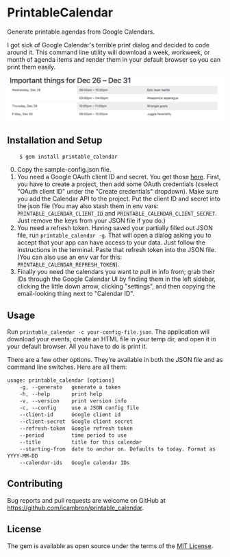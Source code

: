 # PrintableCalendar

Generate printable agendas from Google Calendars.

I got sick of Google Calendar's terrible print dialog and decided to code around it. This command line utility will download a week, workweek, or month of agenda items and render them in your default browser so you can print them easily.

![Screenshot](docs/screenshot.png)

## Installation and Setup

```
    $ gem install printable_calendar
```

 0. Copy the sample-config.json file.
 1. You need a Google OAuth client ID and secret. You get those [here](https://console.developers.google.com/). First, you have to create a project, then add some OAuth credentials (cselect "OAuth client ID" under the "Create credentials" dropdown). Make sure you add the Calendar API to the project. Put the client ID and secret into the json file (You may also stash them in env vars: `PRINTABLE_CALENDAR_CLIENT_ID` and `PRINTABLE_CALENDAR_CLIENT_SECRET`. Just remove the keys from your JSON file if you do.)
 2. You need a refresh token. Having saved your partially filled out JSON file, run `printable_calendar -g`. That will open a dialog asking you to accept that your app can have access to your data. Just follow the instructions in the terminal. Paste that refresh token into the JSON file. (You can also use an env var for this: `PRINTABLE_CALENDAR_REFRESH_TOKEN`).
 3. Finally you need the calendars you want to pull in info from; grab their IDs through the Google Calendar UI by finding them in the left sidebar, clicking the little down arrow, clicking "settings", and then copying the email-looking thing next to "Calendar ID".
 
## Usage

Run `printable_calendar -c your-config-file.json`. The application will download your events, create an HTML file in your temp dir, and open it in your default browser. All you have to do is print it.

There are a few other options. They're available in both the JSON file and as command line switches. Here are all them:

```
usage: printable_calendar [options]
    -g, --generate   generate a token
    -h, --help       print help
    -v, --version    print version info
    -c, --config     use a JSON config file
    --client-id      Google client id
    --client-secret  Google client secret
    --refresh-token  Google refresh token
    --period         time period to use
    --title          title for this calendar
    --starting-from  date to anchor on. Defaults to today. Format as YYYY-MM-DD
    --calendar-ids   Google calendar IDs
```

## Contributing

Bug reports and pull requests are welcome on GitHub at https://github.com/icambron/printable_calendar.

## License

The gem is available as open source under the terms of the [MIT License](http://opensource.org/licenses/MIT).
